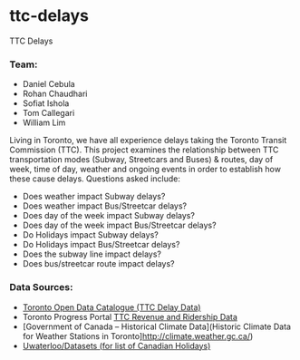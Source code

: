 # ttc-delays

TTC Delays

### Team:
* Daniel Cebula
* Rohan Chaudhari
* Sofiat Ishola
* Tom Callegari
* William Lim


Living in Toronto, we have all experience delays taking the Toronto Transit Commission (TTC).
This project examines the relationship between TTC transportation modes (Subway, Streetcars and Buses) & routes, day of week, time of day, weather and ongoing events in order to establish how these cause delays. Questions asked include:
* Does weather impact Subway delays?
* Does weather impact Bus/Streetcar delays?
* Does day of the week impact Subway delays?
* Does day of the week impact Bus/Streetcar delays?
* Do Holidays impact Subway delays?
* Do Holidays impact Bus/Streetcar delays?
* Does the subway line impact delays?
* Does bus/streetcar route impact delays?


### Data Sources:
* [Toronto Open Data Catalogue (TTC Delay Data)](https://www.toronto.ca/city-government/data-research-maps/open-data/)
* Toronto Progress Portal [TTC Revenue and Ridership Data](https://www.toronto.ca/city-government/data-research-maps/toronto-progress-portal/)
* [Government of Canada – Historical Climate Data](Historic Climate Data for Weather Stations in Toronto]http://climate.weather.gc.ca/)
* [Uwaterloo/Datasets
(for list of Canadian Holidays)](https://github.com/uWaterloo/Datasets.git)
    
